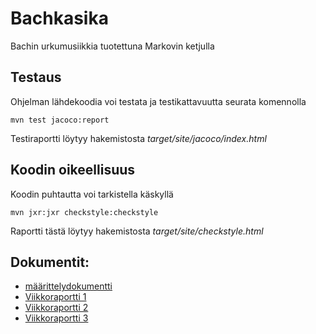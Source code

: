 # Bachkasika
Bachin urkumusiikkia tuotettuna Markovin ketjulla

## Testaus
Ohjelman lähdekoodia voi testata ja testikattavuutta seurata komennolla
```
mvn test jacoco:report
```
Testiraportti löytyy hakemistosta _target/site/jacoco/index.html_

## Koodin oikeellisuus
Koodin puhtautta voi tarkistella käskyllä
```
mvn jxr:jxr checkstyle:checkstyle
```
Raportti tästä löytyy hakemistosta _target/site/checkstyle.html_


## Dokumentit:
* [määrittelydokumentti](https://github.com/acidmole/Bachkasika/blob/master/dokumentit/maarittelydokumentti.md)
* [Viikkoraportti 1](https://github.com/acidmole/Bachkasika/blob/master/dokumentit/Viikkoraportti1.md)
* [Viikkoraportti 2](https://github.com/acidmole/Bachkasika/blob/master/dokumentit/Viikkoraportti2.md)
* [Viikkoraportti 3](https://github.com/acidmole/Bachkasika/blob/master/dokumentit/Viikkoraportti3.md)

